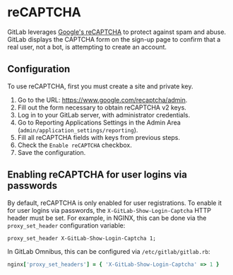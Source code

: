 # reCAPTCHA

GitLab leverages [Google's reCAPTCHA](https://www.google.com/recaptcha/intro/index.html)
to protect against spam and abuse. GitLab displays the CAPTCHA form on the sign-up page
to confirm that a real user, not a bot, is attempting to create an account.

## Configuration

To use reCAPTCHA, first you must create a site and private key.

1. Go to the URL: <https://www.google.com/recaptcha/admin>.
1. Fill out the form necessary to obtain reCAPTCHA v2 keys.
1. Log in to your GitLab server, with administrator credentials.
1. Go to Reporting Applications Settings in the Admin Area (`admin/application_settings/reporting`).
1. Fill all reCAPTCHA fields with keys from previous steps.
1. Check the `Enable reCAPTCHA` checkbox.
1. Save the configuration.

## Enabling reCAPTCHA for user logins via passwords

By default, reCAPTCHA is only enabled for user registrations. To enable it for
user logins via passwords, the `X-GitLab-Show-Login-Captcha` HTTP header must
be set. For example, in NGINX, this can be done via the `proxy_set_header`
configuration variable:

```nginx
proxy_set_header X-GitLab-Show-Login-Captcha 1;
```

In GitLab Omnibus, this can be configured via `/etc/gitlab/gitlab.rb`:

```ruby
nginx['proxy_set_headers'] = { 'X-GitLab-Show-Login-Captcha' => 1 }
```
